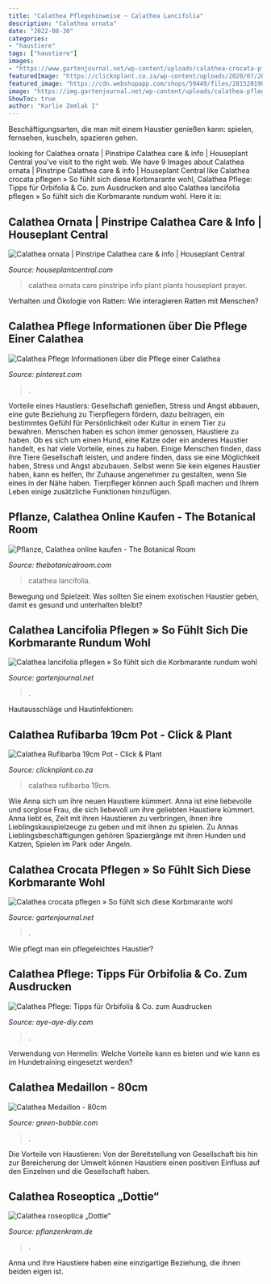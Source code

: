 ```yaml
---
title: "Calathea Pflegehinweise ~ Calathea Lancifolia"
description: "Calathea ornata"
date: "2022-08-30"
categories:
- "haustiere"
tags: ["haustiere"]
images:
- "https://www.gartenjournal.net/wp-content/uploads/calathea-crocata-pflege.jpg.jpg"
featuredImage: "https://clicknplant.co.za/wp-content/uploads/2020/07/20200710_172527-scaled.jpg"
featured_image: "https://cdn.webshopapp.com/shops/59449/files/281520190/image.jpg"
image: "https://img.gartenjournal.net/wp-content/uploads/calathea-pflege.jpg-860x573.jpg"
ShowToc: true
author: "Karlie Zemlak I"
---
```



Beschäftigungsarten, die man mit einem Haustier genießen kann: spielen, fernsehen, kuscheln, spazieren gehen.

	

		
looking for Calathea ornata | Pinstripe Calathea care &amp; info | Houseplant Central you've visit to the right web. We have 9 Images about Calathea ornata | Pinstripe Calathea care &amp; info | Houseplant Central like Calathea crocata pflegen » So fühlt sich diese Korbmarante wohl, Calathea Pflege: Tipps für Orbifolia &amp; Co. zum Ausdrucken and also Calathea lancifolia pflegen » So fühlt sich die Korbmarante rundum wohl. Here it is:
		
    
## Calathea Ornata | Pinstripe Calathea Care &amp; Info | Houseplant Central

<img loading=lazy src="http://houseplantcentral.com/wp-content/uploads/2017/10/20170811_1733322.jpg" onerror="this.onerror=null;this.src='https://tse3.mm.bing.net/th?id=OIP.ZQDNwilaahst-8gLF88EpQHaEK&amp;pid=15.1';" alt="Calathea ornata | Pinstripe Calathea care &amp; info | Houseplant Central">

_Source: houseplantcentral.com_

>calathea ornata care pinstripe info plant plants houseplant prayer. 

	

Verhalten und Ökologie von Ratten: Wie interagieren Ratten mit Menschen?

    
## Calathea Pflege Informationen über Die Pflege Einer Calathea

<img loading=lazy src="https://i.pinimg.com/originals/99/c0/44/99c0445be7d62f97c263e89d0de7aad5.png" onerror="this.onerror=null;this.src='https://tse1.mm.bing.net/th?id=OIP.-FYkijSjkTMPvHeqXHSlNgHaHa&amp;pid=15.1';" alt="Calathea Pflege Informationen über die Pflege einer Calathea">

_Source: pinterest.com_

>. 

	

Vorteile eines Haustiers: Gesellschaft genießen, Stress und Angst abbauen, eine gute Beziehung zu Tierpflegern fördern, dazu beitragen, ein bestimmtes Gefühl für Persönlichkeit oder Kultur in einem Tier zu bewahren.
Menschen haben es schon immer genossen, Haustiere zu haben. Ob es sich um einen Hund, eine Katze oder ein anderes Haustier handelt, es hat viele Vorteile, eines zu haben. Einige Menschen finden, dass ihre Tiere Gesellschaft leisten, und andere finden, dass sie eine Möglichkeit haben, Stress und Angst abzubauen. Selbst wenn Sie kein eigenes Haustier haben, kann es helfen, Ihr Zuhause angenehmer zu gestalten, wenn Sie eines in der Nähe haben. Tierpfleger können auch Spaß machen und Ihrem Leben einige zusätzliche Funktionen hinzufügen.

    
## Pflanze, Calathea Online Kaufen - The Botanical Room

<img loading=lazy src="https://img-4.versacommerce.de/resize=1024x1024/canvas=1024x1024/++/assets.versacommerce.de/images/1dd8c6c8a599efc78483e0e22c2986fc7f2403f1.jpg" onerror="this.onerror=null;this.src='https://tse1.mm.bing.net/th?id=OIP.YBJWcEU5jQujPfLsynhmBgHaHa&amp;pid=15.1';" alt="Pflanze, Calathea online kaufen - The Botanical Room">

_Source: thebotanicalroom.com_

>calathea lancifolia. 

	

Bewegung und Spielzeit: Was sollten Sie einem exotischen Haustier geben, damit es gesund und unterhalten bleibt?

    
## Calathea Lancifolia Pflegen » So Fühlt Sich Die Korbmarante Rundum Wohl

<img loading=lazy src="https://img.gartenjournal.net/wp-content/uploads/calathea-pflege.jpg-860x573.jpg" onerror="this.onerror=null;this.src='https://tse3.mm.bing.net/th?id=OIP.VinmZxL9LbxBiqoM8_2b9QHaE7&amp;pid=15.1';" alt="Calathea lancifolia pflegen » So fühlt sich die Korbmarante rundum wohl">

_Source: gartenjournal.net_

>. 

	

Hautausschläge und Hautinfektionen:

    
## Calathea Rufibarba 19cm Pot - Click &amp; Plant

<img loading=lazy src="https://clicknplant.co.za/wp-content/uploads/2020/07/20200710_172527-scaled.jpg" onerror="this.onerror=null;this.src='https://tse4.mm.bing.net/th?id=OIP.2C8QtwWgHCT9rxBVXX6OBAHaJ4&amp;pid=15.1';" alt="Calathea Rufibarba 19cm Pot - Click &amp; Plant">

_Source: clicknplant.co.za_

>calathea rufibarba 19cm. 

	

Wie Anna sich um ihre neuen Haustiere kümmert.
Anna ist eine liebevolle und sorglose Frau, die sich liebevoll um ihre geliebten Haustiere kümmert. Anna liebt es, Zeit mit ihren Haustieren zu verbringen, ihnen ihre Lieblingskauspielzeuge zu geben und mit ihnen zu spielen. Zu Annas Lieblingsbeschäftigungen gehören Spaziergänge mit ihren Hunden und Katzen, Spielen im Park oder Angeln.

    
## Calathea Crocata Pflegen » So Fühlt Sich Diese Korbmarante Wohl

<img loading=lazy src="https://www.gartenjournal.net/wp-content/uploads/calathea-crocata-pflege.jpg.jpg" onerror="this.onerror=null;this.src='https://tse4.mm.bing.net/th?id=OIP.QMaN1oro9Ju7RtnzIRYW5AHaLM&amp;pid=15.1';" alt="Calathea crocata pflegen » So fühlt sich diese Korbmarante wohl">

_Source: gartenjournal.net_

>. 

	

Wie pflegt man ein pflegeleichtes Haustier?

    
## Calathea Pflege: Tipps Für Orbifolia &amp; Co. Zum Ausdrucken

<img loading=lazy src="https://aye-aye-diy.com/wp-content/uploads/2021/08/Calathea-Hybride-Pflege-Calathea-Standort-224x300.jpg" onerror="this.onerror=null;this.src='https://tse3.mm.bing.net/th?id=OIP.7HA4FG6_kwuOpNxP9GUfWwAAAA&amp;pid=15.1';" alt="Calathea Pflege: Tipps für Orbifolia &amp; Co. zum Ausdrucken">

_Source: aye-aye-diy.com_

>. 

	

Verwendung von Hermelin: Welche Vorteile kann es bieten und wie kann es im Hundetraining eingesetzt werden?

    
## Calathea Medaillon - 80cm

<img loading=lazy src="https://cdn.webshopapp.com/shops/59449/files/281520190/image.jpg" onerror="this.onerror=null;this.src='https://tse1.mm.bing.net/th?id=OIP.dDRicXm_0I6be483nO6UyAHaHa&amp;pid=15.1';" alt="Calathea Medaillon - 80cm">

_Source: green-bubble.com_

>. 

	

Die Vorteile von Haustieren: Von der Bereitstellung von Gesellschaft bis hin zur Bereicherung der Umwelt können Haustiere einen positiven Einfluss auf den Einzelnen und die Gesellschaft haben.

    
## Calathea Roseoptica „Dottie“

<img loading=lazy src="https://s3.amazonaws.com/images.ecwid.com/images/48121075/2394908406.jpg" onerror="this.onerror=null;this.src='https://tse1.mm.bing.net/th?id=OIP.R_RIvcQgSg67wXzsymKcVQHaJQ&amp;pid=15.1';" alt="Calathea roseoptica „Dottie“">

_Source: pflanzenkram.de_

>. 

	

Anna und ihre Haustiere haben eine einzigartige Beziehung, die ihnen beiden eigen ist.

